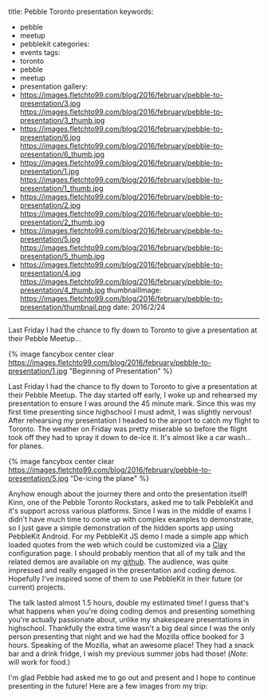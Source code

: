 title: Pebble Toronto presentation
keywords:
- pebble
- meetup
- pebblekit
categories:
- events
tags:
- toronto
- pebble
- meetup
- presentation
gallery:
- https://images.fletchto99.com/blog/2016/february/pebble-to-presentation/3.jpg https://images.fletchto99.com/blog/2016/february/pebble-to-presentation/3_thumb.jpg
- https://images.fletchto99.com/blog/2016/february/pebble-to-presentation/6.jpg https://images.fletchto99.com/blog/2016/february/pebble-to-presentation/6_thumb.jpg
- https://images.fletchto99.com/blog/2016/february/pebble-to-presentation/1.jpg https://images.fletchto99.com/blog/2016/february/pebble-to-presentation/1_thumb.jpg
- https://images.fletchto99.com/blog/2016/february/pebble-to-presentation/2.jpg https://images.fletchto99.com/blog/2016/february/pebble-to-presentation/2_thumb.jpg
- https://images.fletchto99.com/blog/2016/february/pebble-to-presentation/5.jpg https://images.fletchto99.com/blog/2016/february/pebble-to-presentation/5_thumb.jpg
- https://images.fletchto99.com/blog/2016/february/pebble-to-presentation/4.jpg https://images.fletchto99.com/blog/2016/february/pebble-to-presentation/4_thumb.jpg
thumbnailImage: https://images.fletchto99.com/blog/2016/february/pebble-to-presentation/thumbnail.png
date: 2016/2/24
---

Last Friday I had the chance to fly down to Toronto to give a presentation at their Pebble Meetup...
<!-- excerpt -->

{% image fancybox center clear https://images.fletchto99.com/blog/2016/february/pebble-to-presentation/1.jpg "Beginning of Presentation" %}

Last Friday I had the chance to fly down to Toronto to give a presentation at their Pebble Meetup. The day started off early, I woke up and rehearsed my presentation to ensure I was around the 45 minute mark. Since this was my first time presenting since highschool I must admit, I was slightly nervous! After rehearsing my presentation I headed to the airport to catch my flight to Toronto. The weather on Friday was pretty miserable so before the flight took off they had to spray it down to de-ice it. It's almost like a car wash... for planes.

{% image fancybox center clear https://images.fletchto99.com/blog/2016/february/pebble-to-presentation/5.jpg "De-icing the plane" %}

Anyhow enough about the journey there and onto the presentation itself! Kinn, one of the Pebble Toronto Rockstars, asked me to talk PebbleKit and it's support across various platforms. Since I was in the middle of exams I didn't have much time to come up with complex examples to demonstrate, so I just gave a simple demonstration of the hidden sports app using PebbleKit Android. For my PebbleKit JS demo I made a simple app which loaded quotes from the web which could be customized via a [Clay](https://github.com/pebble/clay) configuration page. I should probably mention that all of my talk and the related demos are available on my  [github](https://github.com/fletchto99/PebbleTo-Presentation). The audience, was quite impressed and really engaged in the presentation and coding demos. Hopefully I've inspired some of them to use PebbleKit in their future (or current) projects.

The talk lasted almost 1.5 hours, double my estimated time! I guess that's what happens when you're doing coding demos and presenting something you're actually passionate about, unlike my shakespeare presentations in highschool. Thankfully the extra time wasn't a big deal since I was the only person presenting that night and we had the Mozilla office booked for 3 hours. Speaking of the Mozilla, what an awesome place! They had a snack bar and a drink fridge, I wish my previous summer jobs had those! (_Note_: will work for food.)

I'm glad Pebble had asked me to go out and present and I hope to continue presenting in the future! Here are a few images from my trip:
<!-- more -->

